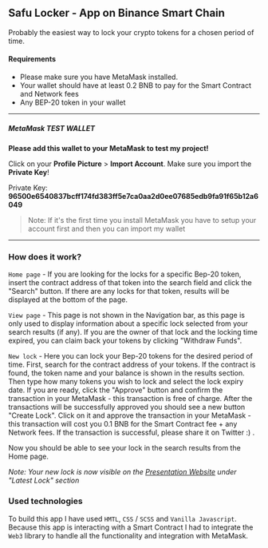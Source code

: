 ## Safu Locker - App on Binance Smart Chain

Probably the easiest way to lock your crypto tokens for a chosen period of time.

#### Requirements

- Please make sure you have MetaMask installed.
- Your wallet should have at least 0.2 BNB to pay for the Smart Contract and Network fees
- Any BEP-20 token in your wallet

------------


##### MetaMask TEST WALLET

**Please add this wallet to your MetaMask to test my project!**

Click on your **Profile Picture** > **Import Account**. Make sure you import the **Private Key**!

Private Key: **96500e6540837bcff174fd383ff5e7ca0aa2d0ee07685edb9fa91f65b12a6049**

> Note: If it's the first time you install MetaMask you have to setup your account first and then you can import my wallet

------------


### How does it work?

`Home page` - If you are looking for the locks for a specific Bep-20 token, insert the contract address of that token into the search field and click the "Search" button. If there are any locks for that token, results will be displayed at the bottom of the page.

`View page` - This page is not shown in the Navigation bar, as this page is only used to display information about a specific lock selected from your search results (if any). If you are the owner of that lock and the locking time expired, you can claim back your tokens by clicking "Withdraw Funds".

`New lock` - Here you can lock your Bep-20 tokens for the desired period of time. First, search for the contract address of your tokens. If the contract is found, the token name and your balance is shown in the results section. Then type how many tokens you wish to lock and select the lock expiry date. If you are ready, click the "Approve" button and confirm the transaction in your MetaMask - this transaction is free of charge. After the transactions will be successfully approved you should see a new button "Create Lock". Click on it and approve the transaction in your MetaMask - this transaction will cost you 0.1 BNB for the Smart Contract fee + any Network fees. If the transaction is successful, please share it on Twitter :) .

Now you should be able to see your lock in the search results from the Home page.

*Note: Your new lock is now visible on the [Presentation Website](https://iustinionita.github.io/safu-lock/ "Presentation Website") under "Latest Lock" section*

### Used technologies

To build this app I have used `HMTL`, `CSS` / `SCSS` and `Vanilla Javascript`. Because this app is interacting with a Smart Contract I had to integrate the `Web3` library to handle all the functionality and integration with MetaMask.
